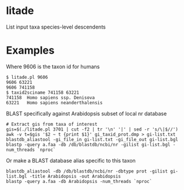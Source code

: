 litade
======

List input taxa species-level descendents

Examples
========

Where 9606 is the taxon id for humans

```
$ litade.pl 9606
9606 63221
9606 741158
$ taxid2sciname 741158 63221
741158	Homo sapiens ssp. Denisova
63221	Homo sapiens neanderthalensis
```

BLAST specifically against Arabidopsis subset of local nr database

```
# Extract gis from taxa of interest
gis=$(./litade.pl 3701 | cut -f2 | tr '\n' '|' | sed -r 's/\|$//')
awk -v t=$gis '$2 ~ t {print $1}' gi_taxid_prot.dmp > gi-list.txt
blastdb_aliastool -gi_file_in gi-list.txt -gi_file_out gi-list.bgl
blastp -query a.faa -db /db/blastdb/ncbi/nr -gilist gi-list.bgl -num_threads `nproc`
```

Or make a BLAST database alias specific to this taxon

```
blastdb_aliastool -db /db/blastdb/ncbi/nr -dbtype prot -gilist gi-list.bgl -title Arabidopsis -out Arabidopsis
blastp -query a.faa -db Arabidopsis -num_threads `nproc`
```
